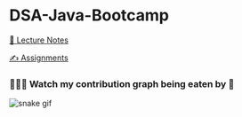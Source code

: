 # DSA-Java-Bootcamp






[📂 Lecture Notes][1]

[✍️ Assignments][2]


[1]:https://github.com/kunal-kushwaha/DSA-Bootcamp-Java/tree/main/lectures "Assignments"
[2]:https://github.com/kunal-kushwaha/DSA-Bootcamp-Java/tree/main/assignments "Lectures"

### 👨🏻‍💻 Watch my contribution graph being eaten by 🐍

![snake gif](https://github.com/vishalsingh2972/vishalsingh2972/blob/output/github-contribution-grid-snake.gif)
